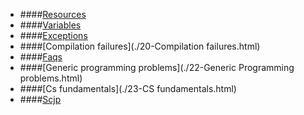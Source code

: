 * ####[Resources](./00-resources.html)
* ####[Variables](./04-Variables.html)
* ####[Exceptions](./11-Exceptions.html)
* ####[Compilation failures](./20-Compilation failures.html)
* ####[Faqs](./21-FAQs.html)
* ####[Generic programming problems](./22-Generic Programming problems.html)
* ####[Cs fundamentals](./23-CS fundamentals.html)
* ####[Scjp](./99_SCJP.html)
